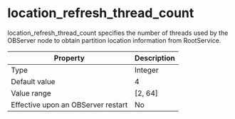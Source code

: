 location_refresh_thread_count
==================================================

location_refresh_thread_count specifies the number of threads used by the OBServer node to obtain partition location information from RootService.


| **Property** | **Description** |
|------------------|-----------|
| Type | Integer |
| Default value | 4 |
| Value range | \[2, 64\] |
| Effective upon an OBServer restart | No |



